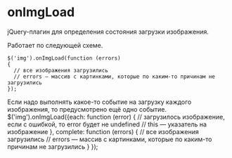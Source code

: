 onImgLoad
============

jQuery-плагин для определения состояния загрузки изображения.

Работает по следующей схеме.

```
$('img').onImgLoad(function (errors)
{
  // все изображения загрузились
  // errors — массив с картинками, которые по каким-то причинам не загрузились
});
```
Если надо выполнять какое-то событие на загрузку каждого изображения, то предусмотрено ещё одно событие.
$('img').onImgLoad({each: function (error)
  {
    // загрузилось изображение, если с ошибкой, то error будет не undefined
    // this — указатель на изображение
  },
  complete: function (errors)
  {
    // все изображения загрузились
    // errors — массив с картинками, которые по каким-то причинам не загрузились
  }
});
```
